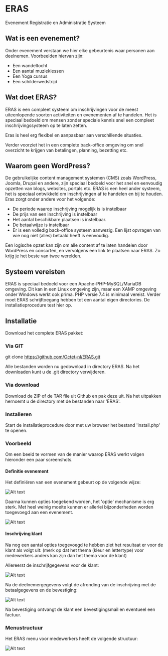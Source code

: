 # ERAS
Evenement Registratie en Administratie Systeem

## Wat is een evenement?
Onder evenement verstaan we hier elke gebeurtenis waar personen aan deelnemen.
Voorbeelden hiervan zijn:
- Een wandeltocht
- Een aantal muzieklessen
- Een Yoga cursus
- Een schilderwedstrijd

## Wat doet ERAS?
ERAS is een compleet systeem om inschrijvingen voor de meest uiteenlopende soorten activiteiten en evenementen af te handelen.
Het is speciaal bedoeld om mensen zonder speciale kennis snel een compleet inschrijvingssysteem op te laten zetten.

Eras is heel erg flexibel en aanpasbaar aan verschillende situaties. 

Verder voorziet het in een complete back-office omgeving om snel overzicht te krijgen van betalingen, planning, bezetting etc.

## Waarom geen WordPress?
De gebruikelijke content management systemen (CMS) zoals WordPress, Joomla, Drupal en andere, zijn speciaal bedoeld voor het snel en eenvoudig opzetten van blogs, websites, portals etc.
ERAS is een heel ander systeem, het is speciaal ontwikkeld om inschrijvingen af te handelen en bij te houden. 
Eras zorgt onder andere voor het volgende:
- De periode waarop inschrijving mogelijk is is instelbaar
- De prijs van een inschrijving is instelbaar
- Het aantal beschikbare plaatsen is instelbaar.
- De betaalwijze is instelbaar
- Er is een volledig back-office systeem aanwezig. Een lijst opvragen van wie nog niet (alles) betaald heeft is eenvoudig.

Een logische opzet kan zijn om alle content af te laten handelen door WordPress en consorten, en vervolgens een link te plaatsen naar ERAS. Zo krijg je het beste van twee werelden.

## Systeem vereisten
ERAS is speciaal bedoeld voor een Apache-PHP-MySQL/MariaDB omgeving. Dit kan in een Linux omgeving zijn, maar een XAMP omgeving onder
Windows werkt ook prima.
PHP versie 7.4 is minimaal vereist. Verder moet ERAS schrijftoegang hebben tot een aantal eigen directories. De installatieprocedure test hier op.

## Installatie
Download het complete ERAS pakket:

### Via GIT
git clone https://github.com/Octet-nl/ERAS.git

Alle bestanden worden nu gedownload in directory ERAS. Na het downloaden kunt u de .git directory verwijderen. 

### Via download
Download de ZIP of de TAR file uit Github en pak deze uit. Na het uitpakken hernoemt u de directory met de bestanden naar 'ERAS'.

### Installeren
Start de installatieprocedure door met uw browser het bestand 'install.php' te openen.

### Voorbeeld

Om een beeld te vormen van de manier waarop ERAS werkt volgen hieronder een paar screenshots.

#### Definitie evenement

Het definiëren van een evenement gebeurt op de volgende wijze:

![Alt text](/app/res/images/gitaar_evenement.png?raw=true "Evenement definitie")

Daarna kunnen opties toegekend worden, het 'optie' mechanisme is erg sterk. Met heel weinig moeite kunnen er allerlei bijzonderheden 
worden toegevoegd aan een evenement.

![Alt text](/app/res/images/gitaar_huren.png?raw=true "Optie definitie")

#### Inschrijving klant

Na nog een aantal opties toegevoegd te hebben ziet het resultaat er voor de klant als volgt uit:
(merk op dat het thema (kleur en lettertype) voor medewerkers anders kan zijn dan het thema voor de klant)

Allereerst de inschrijfgegevens voor de klant:

![Alt text](/app/res/images/gitaar_deelnemer.png?raw=true "Inschrijven")

Na de deelnemergegevens volgt de afronding van de inschrijving met de betaalgegevens en de bevestiging:

![Alt text](/app/res/images/gitaar_afronding.png?raw=true "Afronden")

Na bevestiging ontvangt de klant een bevestigingsmail en eventueel een factuur.

### Menustructuur
Het ERAS menu voor medewerkers heeft de volgende structuur:

![Alt text](/ERAS_menu.png?raw=true "Menustructuur")

